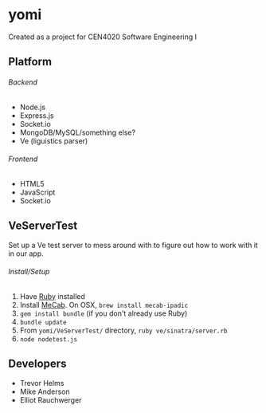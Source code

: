 # yomi
Created as a project for CEN4020 Software Engineering I

Platform
---------
###### Backend
* Node.js
* Express.js
* Socket.io
* MongoDB/MySQL/something else?
* Ve (liguistics parser)

###### Frontend
* HTML5
* JavaScript
* Socket.io

VeServerTest
------------
Set up a Ve test server to mess around with to figure out how to work with it in
our app.

###### Install/Setup
1. Have [Ruby](http://ruby-lang.org) installed
2. Install [MeCab](http://mecab.googlecode.com/svn/trunk/mecab/doc/index.html).
On OSX, `brew install mecab-ipadic`
3. `gem install bundle` (if you don't already use Ruby)
4. `bundle update`
5. From `yomi/VeServerTest/` directory, `ruby ve/sinatra/server.rb`
6. `node nodetest.js`


Developers
----------
* Trevor Helms
* Mike Anderson
* Elliot Rauchwerger
